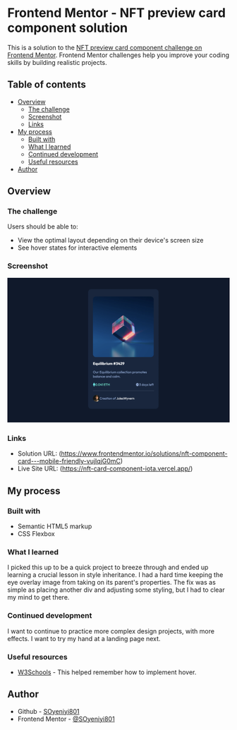 # Frontend Mentor - NFT preview card component solution

This is a solution to the [NFT preview card component challenge on Frontend Mentor](https://www.frontendmentor.io/challenges/nft-preview-card-component-SbdUL_w0U). Frontend Mentor challenges help you improve your coding skills by building realistic projects. 

## Table of contents

- [Overview](#overview)
  - [The challenge](#the-challenge)
  - [Screenshot](#screenshot)
  - [Links](#links)
- [My process](#my-process)
  - [Built with](#built-with)
  - [What I learned](#what-i-learned)
  - [Continued development](#continued-development)
  - [Useful resources](#useful-resources)
- [Author](#author)

## Overview

### The challenge

Users should be able to:

- View the optimal layout depending on their device's screen size
- See hover states for interactive elements

### Screenshot

![](./design/finished-design.png)

### Links

- Solution URL: (https://www.frontendmentor.io/solutions/nft-component-card---mobile-friendly-vujIqjG0mC)
- Live Site URL: (https://nft-card-component-iota.vercel.app/)

## My process

### Built with

- Semantic HTML5 markup
- CSS Flexbox

### What I learned

I picked this up to be a quick project to breeze through and ended up learning a crucial lesson in style inheritance. I had a hard time keeping the eye overlay image from taking on its parent's properties. The fix was as simple as placing another div and adjusting some styling, but I had to clear my mind to get there. 

### Continued development

I want to continue to practice more complex design projects, with more effects. I want to try my hand at a landing page next.

### Useful resources

- [W3Schools](https://www.w3schools.com/cssref/sel_hover.php) - This helped remember how to implement hover.

## Author

- Github - [SOyeniyi801](https://github.com/SOyeniyi801)
- Frontend Mentor - [@SOyeniyi801](https://www.frontendmentor.io/profile/yourusername)